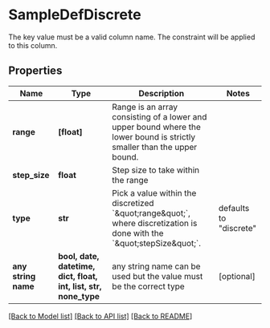 # SampleDefDiscrete

The key value must be a valid column name. The constraint will be applied to this column. 

## Properties
Name | Type | Description | Notes
------------ | ------------- | ------------- | -------------
**range** | **[float]** | Range is an array consisting of a lower and upper bound where the lower bound is strictly smaller than the upper bound.  | 
**step_size** | **float** | Step size to take within the range | 
**type** | **str** | Pick a value within the discretized &#x60;\&quot;range\&quot;&#x60;, where discretization is done with the &#x60;\&quot;stepSize\&quot;&#x60;.  | defaults to "discrete"
**any string name** | **bool, date, datetime, dict, float, int, list, str, none_type** | any string name can be used but the value must be the correct type | [optional]

[[Back to Model list]](../README.md#documentation-for-models) [[Back to API list]](../README.md#documentation-for-api-endpoints) [[Back to README]](../README.md)


